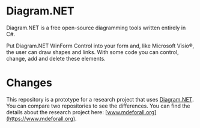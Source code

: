# Diagram.NET
Diagram.NET is a free open-source diagramming tools written entirely in C#.

Put Diagram.NET WinForm Control into your form and, like Microsoft Visio®, the user can draw shapes and links. With some code you can control, change, add and delete these elements.

# Changes
This repository is a prototype for a research project that uses [Diagram.NET](https://github.com/dalssoft/diagramnet). You can compare two repositories to see the differences. You can find the details about the research project here: [www.mdeforall.org](https://www.mdeforall.org).
